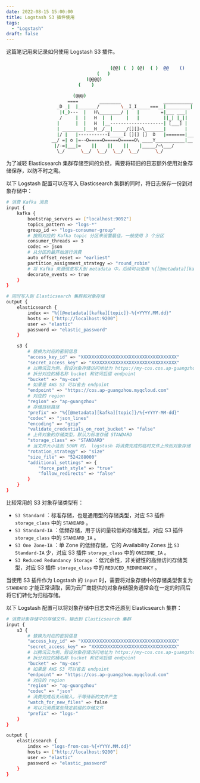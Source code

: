 ```yaml
---
date: 2022-08-15 15:00:00
title: Logstash S3 插件使用
tags:
  - "Logstash"
draft: false
---
```


这篇笔记用来记录如何使用 Logstash S3 插件。

<!--more-->

``` bash

                                       (@@) (  ) (@)  ( )  @@    ()    @     O     @     O      @
                                  (   )
                              (@@@@)
                           (    )

                         (@@@)
                       ====        ________                ___________
                   _D _|  |_______/        \__I_I_____===__|_________|
                    |(_)---  |   H\________/ |   |        =|___ ___|      _________________
                    /     |  |   H  |  |     |   |         ||_| |_||     _|                \_____A
                   |      |  |   H  |__--------------------| [___] |   =|                        |
                   | ________|___H__/__|_____/[][]~\_______|       |   -|                        |
                   |/ |   |-----------I_____I [][] []  D   |=======|____|________________________|_
                 __/ =| o |=-~O=====O=====O=====O\ ____Y___________|__|__________________________|_
                  |/-=|___|=    ||    ||    ||    |_____/~\___/          |_D__D__D_|  |_D__D__D_|
                   \_/      \__/  \__/  \__/  \__/      \_/               \_/   \_/    \_/   \_/

```

为了减轻 Elasticsearch 集群存储空间的负担，需要将较旧的日志额外使用对象存储保存，以防不时之需。

以下 Logstash 配置可以在写入 Elasticsearch 集群的同时，将日志保存一份到对象存储中：

``` bash
# 消费 Kafka 消息
input {
    kafka {
        bootstrap_servers => ["localhost:9092"]
        topics_pattern => "logs-*"
        group_id => "logs-consumer-group"
        # 按照对应的 Kafka topic 分区来设置最佳，一般使用 3 个分区
        consumer_threads => 3
        codec => json
        # 从分区的最开始进行消费
        auto_offset_reset => "earliest"
        partition_assignment_strategy => "round_robin"
        # 将 Kafka 来源信息写入到 metadata 中，后续可以使用 %{[@metadata][kafka]} 来取需要的字段
        decorate_events => true
    }
}

# 同时写入到 Elasticsearch 集群和对象存储
output {
    elasticsearch {
        index => "%{[@metadata][kafka][topic]}-%{+YYYY.MM.dd}"
        hosts => ["http://localhost:9200"]
        user => "elastic"
        password => "elastic_password"
    }

    s3 {
        # 替换为对应的密钥信息
        "access_key_id" => "XXXXXXXXXXXXXXXXXXXXXXXXXXXXXXXXXXXX"
        "secret_access_key" => "XXXXXXXXXXXXXXXXXXXXXXXXXXXXXXXX"
        # 以腾讯云为例，假设对象存储访问地址为 https://my-cos.cos.ap-guangzhou.myqcloud.com
        # 拆分对应的桶名称 bucket 和访问后缀 endpoint
        "bucket" => "my-cos"
        # 如果是 AWS S3 可以省去 endpoint
        "endpoint" => "https://cos.ap-guangzhou.myqcloud.com"
        # 对应的 region
        "region" => "ap-guangzhou"
        # 存储目标路径
        "prefix" => "%{[@metadata][kafka][topic]}/%{+YYYY-MM-dd}"
        "codec" => "json_lines"
        "encoding" => "gzip"
        "validate_credentials_on_root_bucket" => "false"
        # 上传对象的存储类型，默认为标准存储 STANDARD
        "storage_class" => "STANDARD"
        # 当文件大小达到 500M 时， logstash 将消费完成的临时文件上传到对象存储
        "rotation_strategy" => "size"
        "size_file" => "524288000"
        "additional_settings" => {
            "force_path_style" => "true"
            "follow_redirects" => "false"
        }
    }
}
```

比较常用的 S3 对象存储类型有：
* `S3 Standard` ：标准存储，也是通用型的存储类型，对应 S3 插件 `storage_class` 中的 `STANDARD` 。
* `S3 Standard-IA` ：低频存储，用于访问量较低的存储类型，对应 S3 插件 `storage_class` 中的 `STANDARD_IA` 。
* `S3 One Zone-IA` ：单 Zone 的低频存储，它的 Availability Zones 比 `S3 Standard-IA` 少，对应 S3 插件 `storage_class` 中的 `ONEZONE_IA` 。
* `S3 Reduced Redundancy Storage` ：低冗余性，非关键性的高频访问存储类型，对应 S3 插件 `storage_class` 中的 `REDUCED_REDUNDANCY` 。

当使用 S3 插件作为 Logstash 的 `input` 时，需要将对象存储中的存储类型恢复为 `STANDARD` 才能正常读取，因为云厂商提供的对象存储服务通常会在一定的时间后将它们转化为归档存储。

以下 Logstash 配置可以将对象存储中日志文件还原到 Elasticsearch 集群：

``` bash
# 消费对象存储中的存储文件，输出到 Elasticsearch 集群
input {
    s3 {
        # 替换为对应的密钥信息
        "access_key_id" => "XXXXXXXXXXXXXXXXXXXXXXXXXXXXXXXXXXXX"
        "secret_access_key" => "XXXXXXXXXXXXXXXXXXXXXXXXXXXXXXXX"
        # 以腾讯云为例，假设对象存储访问地址为 https://my-cos.cos.ap-guangzhou.myqcloud.com
        # 拆分对应的桶名称 bucket 和访问后缀 endpoint
        "bucket" => "my-cos"
        # 如果是 AWS S3 可以省去 endpoint
        "endpoint" => "https://cos.ap-guangzhou.myqcloud.com"
        # 对应的 region
        "region" => "ap-guangzhou"
        "codec" => "json"
        # 消费完成后关闭输入，不等待新的文件产生
        "watch_for_new_files" => false
        # 可以只消费某些特定前缀的存储文件
        "prefix" => "logs-"
    }
}

output {
    elasticsearch {
        index => "logs-from-cos-%{+YYYY.MM.dd}"
        hosts => ["http://localhost:9200"]
        user => "elastic"
        password => "elastic_password"
    }
}
```
